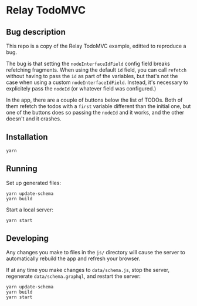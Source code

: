 # Relay TodoMVC

## Bug description

This repo is a copy of the Relay TodoMVC example, editted to reproduce a bug. 

The bug is that setting the `nodeInterfaceIdField` config field breaks refetching fragments. 
When using the default `id` field, you can call `refetch` without having to pass the `id` as part of the variables,
but that's not the case when using a custom `nodeInterfaceIdField`. Instead, it's necessary to explicitely pass the `nodeId` 
(or whatever field was configured.)

In the app, there are a couple of buttons below the list of TODOs. Both of them refetch the todos with a `first` variable
different than the initial one, but one of the buttons does so passing the `nodeId` and it works, and the other doesn't and it crashes.


## Installation

```
yarn
```

## Running

Set up generated files:

```
yarn update-schema
yarn build
```

Start a local server:

```
yarn start
```

## Developing

Any changes you make to files in the `js/` directory will cause the server to
automatically rebuild the app and refresh your browser.

If at any time you make changes to `data/schema.js`, stop the server,
regenerate `data/schema.graphql`, and restart the server:

```
yarn update-schema
yarn build
yarn start
```
